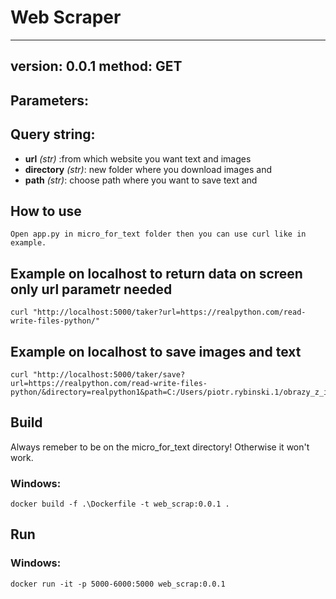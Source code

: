 # Web Scraper 
---
version: 0.0.1
method: GET
---
## Parameters:
## Query string:
* **url** *(str)* :from which website you want text and images
* **directory** *(str)*: new folder where you download images and
* **path** *(str)*: choose path where you want to save text and 
## How to use
```
Open app.py in micro_for_text folder then you can use curl like in example.
``` 

## Example on localhost to return data on screen only url parametr needed
```
curl "http://localhost:5000/taker?url=https://realpython.com/read-write-files-python/"
```
## Example on localhost to save images and text
```
curl "http://localhost:5000/taker/save?url=https://realpython.com/read-write-files-python/&directory=realpython1&path=C:/Users/piotr.rybinski.1/obrazy_z_internet/"
```
## Build
Always remeber to be on the micro_for_text directory! Otherwise it won't work.

### Windows:
```
docker build -f .\Dockerfile -t web_scrap:0.0.1 .
```
## Run

### Windows:
```
docker run -it -p 5000-6000:5000 web_scrap:0.0.1

```
